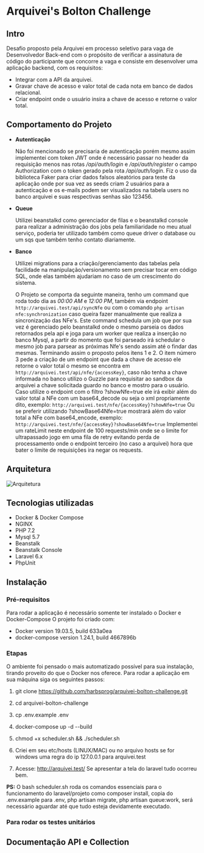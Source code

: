 # Arquivei's Bolton Challenge 

## Intro

Desafio proposto pela Arquivei em processo seletivo para vaga de Desenvolvedor Back-end com o propósito de verificar a assinatura de código do participante que concorre a vaga e consiste em desenvolver uma aplicação backend, com os requisitos:

- Integrar com a API da arquivei.
- Gravar chave de acesso e valor total de cada nota em banco de dados relacional.
- Criar endpoint onde o usuário insira a chave de acesso e retorne o valor total.

## Comportamento do Projeto
- **Autenticação**
	
	Não foi mencionado se precisaria de autenticação porém mesmo assim implementei com token JWT onde é necessário passar no header da requisição menos nas rotas */api/auth/login* e */api/auth/register* o campo Authorization com o token gerado pela rota */api/auth/login*. Fiz o uso da biblioteca Faker para criar dados falsos aleatórios para teste da aplicação onde por sua vez as seeds criam 2 usuários para a autenticação e os e-mails podem ser visualizados na tabela users no banco arquivei e suas respectivas senhas são 123456.

- **Queue**
	
	Utilizei beanstalkd como gerenciador de filas e o beanstalkd console para realizar a administração dos jobs pela familiaridade no meu atual serviço, poderia ter utilizado também como queue driver o database ou um sqs que também tenho contato diariamente.

- **Banco**
	
	Utilizei migrations para a criação/gerenciamento das tabelas pela facilidade na manipulação/versionamento sem precisar tocar em código SQL, onde elas também ajudariam no caso de um crescimento do sistema.

	O Projeto se comporta da seguinte maneira, tenho um command que roda todo dia as *00:00 AM*  e *12:00 PM*, também via endpoint `http://arquivei.test/api/syncNfe` ou com o comando `php artisan nfe:synchronization` caso queira fazer manualmente  que realiza a sincronização das NFe's. Este command schedula um job que por sua vez é gerenciado pelo beanstalkd onde o mesmo parseia os dados retornados pela api e joga para um worker que realiza a inserção no banco Mysql, a partir do momento que foi parseado irá schedular o mesmo job para parsear as próximas Nfe's sendo assim até o findar das mesmas. Terminando assim o proposto pelos itens 1 e 2.
O item número 3 pede a criação de um endpoint que dada a chave de acesso ele retorne o valor total o mesmo se encontra em `http://arquivei.test/api/nfe/{accessKey}`, caso não tenha a chave informada no banco utilizo o Guzzle para requisitar ao sandbox da arquivei a chave solicitada  guardo no banco e mostro para o usuário. Caso utilize o endpoint com o filtro ?showNfe=true ele irá exibir além do valor total a NFe com um base64_decode ou seja o xml propriamente dito, exemplo: `http://arquivei.test/nfe/{accessKey}?showNfe=true`
Ou se preferir utilizando ?showBase64Nfe=true mostrará além do valor total a NFe com base64_encode, exemplo:
`http://arquivei.test/nfe/{accessKey}?showBase64Nfe=true`
Implementei um rateLimit neste endpoint de 100 requests/min onde se o limite for ultrapassado jogo em uma fila de retry evitando perda de processamento onde o endpoint terceiro (no caso a arquivei) hora que bater o limite de requisições ira negar os requests.

## Arquitetura
![Arquitetura](https://raw.githubusercontent.com/harbsprog/arquivei-bolton-challenge/master/others/Arquitetura-Challenge.png)

## Tecnologias utilizadas

- Docker & Docker Compose
- NGINX
- PHP 7.2
- Mysql 5.7
- Beanstalk
- Beanstalk Console
- Laravel 6.x
- PhpUnit
## Instalação

### Pré-requisitos
Para rodar a aplicação é necessário somente ter instalado o Docker e Docker-Compose 
O projeto foi criado com:
- Docker version 19.03.5, build 633a0ea
- docker-compose version 1.24.1, build 4667896b

### Etapas
O ambiente foi pensado o mais automatizado possível para sua instalação, tirando proveito do que o Docker nos oferece. Para rodar a aplicação em sua máquina siga os seguintes passos:

1. git clone https://github.com/harbsprog/arquivei-bolton-challenge.git

2. cd arquivei-bolton-challenge

3. cp .env.example .env

4. docker-compose up -d --build

5. chmod +x scheduler.sh && ./scheduler.sh

6. Criei em seu etc/hosts (LINUX/MAC) ou no arquivo hosts se for windows uma regra do ip 127.0.0.1 para arquivei.test  

7. Acesse: http://arquivei.test/ Se apresentar a tela do laravel tudo ocorreu bem.


**PS:**  O bash scheduler.sh roda os comandos essenciais para o funcionamento do laravel/projeto como composer install, copia do .env.example para .env, php artisan migrate, php artisan queue:work, será necessário aguardar até que tudo esteja devidamente executado.

### Para rodar os testes unitários


## Documentação API e Collection

